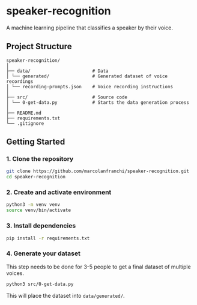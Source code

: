 # speaker-recognition

A machine learning pipeline that classifies a speaker by their voice.

## Project Structure

```
speaker-recognition/
│
├── data/                       # Data
│ └── generated/                # Generated dataset of voice recordings
│ └── recording-prompts.json    # Voice recording instructions
│
├── src/                        # Source code
│ └── 0-get-data.py             # Starts the data generation process
│
├── README.md
├── requirements.txt
└── .gitignore
```

## Getting Started

### 1. Clone the repository

```bash
git clone https://github.com/marcolanfranchi/speaker-recognition.git
cd speaker-recognition
```

### 2. Create and activate environment

```bash
python3 -m venv venv
source venv/bin/activate
```

### 3. Install dependencies

```bash
pip install -r requirements.txt
```

### 4. Generate your dataset 
This step needs to be done for 3-5 people to get a final dataset of multiple voices.

```bash
python3 src/0-get-data.py
```
This will place the dataset into `data/generated/`.
